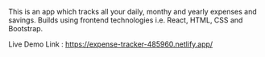This is an app which tracks all your daily, monthy and yearly expenses and savings. 
Builds using frontend technologies i.e. React, HTML, CSS and Bootstrap. 

Live Demo Link : https://expense-tracker-485960.netlify.app/
